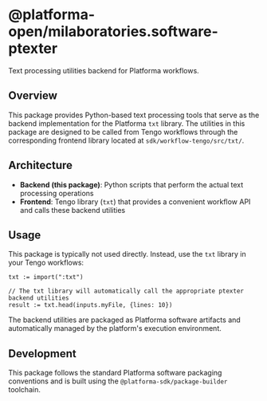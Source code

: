 # @platforma-open/milaboratories.software-ptexter

Text processing utilities backend for Platforma workflows.

## Overview

This package provides Python-based text processing tools that serve as the backend implementation for the Platforma `txt` library. The utilities in this package are designed to be called from Tengo workflows through the corresponding frontend library located at `sdk/workflow-tengo/src/txt/`.

## Architecture

- **Backend (this package)**: Python scripts that perform the actual text processing operations
- **Frontend**: Tengo library (`txt`) that provides a convenient workflow API and calls these backend utilities

## Usage

This package is typically not used directly. Instead, use the `txt` library in your Tengo workflows:

```tengo
txt := import(":txt")

// The txt library will automatically call the appropriate ptexter backend utilities
result := txt.head(inputs.myFile, {lines: 10})
```

The backend utilities are packaged as Platforma software artifacts and automatically managed by the platform's execution environment.

## Development

This package follows the standard Platforma software packaging conventions and is built using the `@platforma-sdk/package-builder` toolchain.
